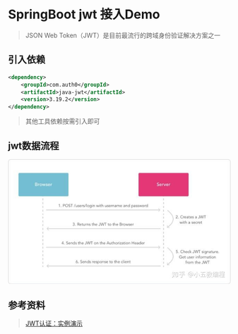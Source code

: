# SpringBoot jwt 接入Demo

> JSON Web Token（JWT）是目前最流行的跨域身份验证解决方案之一

## 引入依赖

```xml
<dependency>
    <groupId>com.auth0</groupId>
    <artifactId>java-jwt</artifactId>
    <version>3.19.2</version>
</dependency>
```
> 其他工具依赖按需引入即可

## jwt数据流程

![jwt数据流程](./readme/images/jwt流程.jpeg)


## 参考资料
> [JWT认证：实例演示](https://juejin.cn/post/6969074624650805262)
